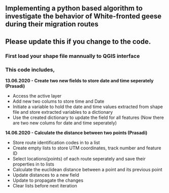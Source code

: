 ## Implementing a python based algorithm to investigate the behavior of White-fronted geese during their migration routes

## Please update this if you change to the code.

### First load your shape file mannually to QGIS interface

### This code includes,
**13.06.2020 - Create two new fields to store date and time seperately (Prasadi)**
  * Access the active layer
  * Add new two colums to store time and Date
  * Initiate a variable to hold the date and time values extracted from shape file and store extracted variables to a dictionary
  * Use the created dictionary to update the field for all features (Now there are two new colums for date and time seperately)

**14.06.2020 - Calculate the distance between two points (Prasadi)**
 * Store route identification codes in to a list
 * Create empty lists to store UTM coordinates, track number and feature ID
 * Select locations(points) of each route seperately and save their properties in to lists
 * Calculate the euclidean distance between a point and its previous point
 * Update distances to a new field
 * Update to propagate the changes
 * Clear lists before next iteration
 




